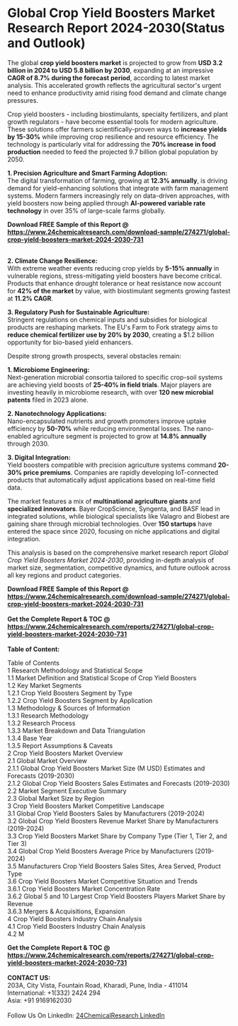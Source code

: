 <h1>Global Crop Yield Boosters Market Research Report 2024-2030(Status and Outlook)</h1><p>The global <strong>crop yield boosters market</strong> is projected to grow from <strong>USD 3.2 billion in 2024 to USD 5.8 billion by 2030</strong>, expanding at an impressive <strong>CAGR of 8.7% during the forecast period</strong>, according to latest market analysis. This accelerated growth reflects the agricultural sector's urgent need to enhance productivity amid rising food demand and climate change pressures.</p><p>Crop yield boosters - including biostimulants, specialty fertilizers, and plant growth regulators - have become essential tools for modern agriculture. These solutions offer farmers scientifically-proven ways to <strong>increase yields by 15-30%</strong> while improving crop resilience and resource efficiency. The technology is particularly vital for addressing the <strong>70% increase in food production</strong> needed to feed the projected 9.7 billion global population by 2050.</p><p><strong>1. Precision Agriculture and Smart Farming Adoption:</strong><br>
The digital transformation of farming, growing at <strong>12.3% annually</strong>, is driving demand for yield-enhancing solutions that integrate with farm management systems. Modern farmers increasingly rely on data-driven approaches, with yield boosters now being applied through <strong>AI-powered variable rate technology</strong> in over 35% of large-scale farms globally.</p><div><b>Download FREE Sample of this Report @ 
            <a href="https://www.24chemicalresearch.com/download-sample/274271/global-crop-yield-boosters-market-2024-2030-731">
            https://www.24chemicalresearch.com/download-sample/274271/global-crop-yield-boosters-market-2024-2030-731</a></b></div><br><p><strong>2. Climate Change Resilience:</strong><br>
With extreme weather events reducing crop yields by <strong>5-15% annually</strong> in vulnerable regions, stress-mitigating yield boosters have become critical. Products that enhance drought tolerance or heat resistance now account for <strong>42% of the market</strong> by value, with biostimulant segments growing fastest at <strong>11.2% CAGR</strong>.</p><p><strong>3. Regulatory Push for Sustainable Agriculture: </strong><br>
Stringent regulations on chemical inputs and subsidies for biological products are reshaping markets. The EU's Farm to Fork strategy aims to <strong>reduce chemical fertilizer use by 20% by 2030</strong>, creating a $1.2 billion opportunity for bio-based yield enhancers.</p><p>Despite strong growth prospects, several obstacles remain:</p><p><strong>1. Microbiome Engineering:</strong><br>
Next-generation microbial consortia tailored to specific crop-soil systems are achieving yield boosts of <strong>25-40% in field trials</strong>. Major players are investing heavily in microbiome research, with over <strong>120 new microbial patents</strong> filed in 2023 alone.</p><p><strong>2. Nanotechnology Applications:</strong><br>
Nano-encapsulated nutrients and growth promoters improve uptake efficiency by <strong>50-70%</strong> while reducing environmental losses. The nano-enabled agriculture segment is projected to grow at <strong>14.8% annually</strong> through 2030.</p><p><strong>3. Digital Integration:</strong><br>
Yield boosters compatible with precision agriculture systems command <strong>20-30% price premiums</strong>. Companies are rapidly developing IoT-connected products that automatically adjust applications based on real-time field data.</p><p>The market features a mix of <strong>multinational agriculture giants</strong> and <strong>specialized innovators</strong>. Bayer CropScience, Syngenta, and BASF lead in integrated solutions, while biological specialists like Valagro and Biobest are gaining share through microbial technologies. Over <strong>150 startups</strong> have entered the space since 2020, focusing on niche applications and digital integration.</p><p>This analysis is based on the comprehensive market research report <em>Global Crop Yield Boosters Market 2024-2030</em>, providing in-depth analysis of market size, segmentation, competitive dynamics, and future outlook across all key regions and product categories.</p><div><b>Download FREE Sample of this Report @ 
            <a href="https://www.24chemicalresearch.com/download-sample/274271/global-crop-yield-boosters-market-2024-2030-731">
            https://www.24chemicalresearch.com/download-sample/274271/global-crop-yield-boosters-market-2024-2030-731</a></b></div><br><div><b>Get the Complete Report & TOC @ 
            <a href="https://www.24chemicalresearch.com/reports/274271/global-crop-yield-boosters-market-2024-2030-731">
            https://www.24chemicalresearch.com/reports/274271/global-crop-yield-boosters-market-2024-2030-731</a></b></div><br>
            <b>Table of Content:</b><p>Table of Contents<br />
1 Research Methodology and Statistical Scope<br />
1.1 Market Definition and Statistical Scope of Crop Yield Boosters<br />
1.2 Key Market Segments<br />
1.2.1 Crop Yield Boosters Segment by Type<br />
1.2.2 Crop Yield Boosters Segment by Application<br />
1.3 Methodology & Sources of Information<br />
1.3.1 Research Methodology<br />
1.3.2 Research Process<br />
1.3.3 Market Breakdown and Data Triangulation<br />
1.3.4 Base Year<br />
1.3.5 Report Assumptions & Caveats<br />
2 Crop Yield Boosters Market Overview<br />
2.1 Global Market Overview<br />
2.1.1 Global Crop Yield Boosters Market Size (M USD) Estimates and Forecasts (2019-2030)<br />
2.1.2 Global Crop Yield Boosters Sales Estimates and Forecasts (2019-2030)<br />
2.2 Market Segment Executive Summary<br />
2.3 Global Market Size by Region<br />
3 Crop Yield Boosters Market Competitive Landscape<br />
3.1 Global Crop Yield Boosters Sales by Manufacturers (2019-2024)<br />
3.2 Global Crop Yield Boosters Revenue Market Share by Manufacturers (2019-2024)<br />
3.3 Crop Yield Boosters Market Share by Company Type (Tier 1, Tier 2, and Tier 3)<br />
3.4 Global Crop Yield Boosters Average Price by Manufacturers (2019-2024)<br />
3.5 Manufacturers Crop Yield Boosters Sales Sites, Area Served, Product Type<br />
3.6 Crop Yield Boosters Market Competitive Situation and Trends<br />
3.6.1 Crop Yield Boosters Market Concentration Rate<br />
3.6.2 Global 5 and 10 Largest Crop Yield Boosters Players Market Share by Revenue<br />
3.6.3 Mergers & Acquisitions, Expansion<br />
4 Crop Yield Boosters Industry Chain Analysis<br />
4.1 Crop Yield Boosters Industry Chain Analysis<br />
4.2 M</p><div><b>Get the Complete Report & TOC @ 
            <a href="https://www.24chemicalresearch.com/reports/274271/global-crop-yield-boosters-market-2024-2030-731">
            https://www.24chemicalresearch.com/reports/274271/global-crop-yield-boosters-market-2024-2030-731</a></b></div><br><b>CONTACT US:</b><br>
            203A, City Vista, Fountain Road, Kharadi, Pune, India - 411014<br>
            International: +1(332) 2424 294<br>
            Asia: +91 9169162030 <br><br>
            Follow Us On LinkedIn: <a href="https://www.linkedin.com/company/24chemicalresearch/">24ChemicalResearch LinkedIn</a>